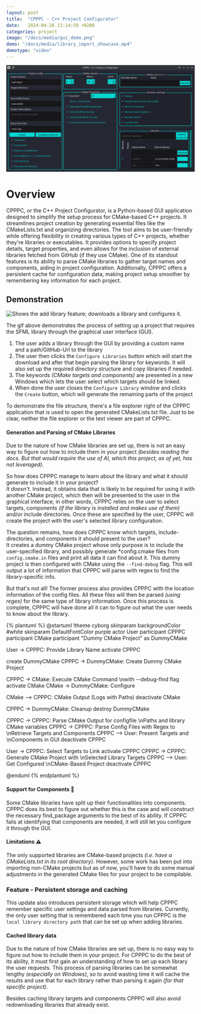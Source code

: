 ```yaml
---
layout: post
title:  "CPPPC - C++ Project Configurator"
date:   2024-04-26 11:14:59 +0200
categories: project
image: "/docs/media/gui_demo.png"
demo: "/docs/media/library_import_showcase.mp4"
demotype: "video"
---
```



![Example Image](/docs/media/gui_demo.png)

# Overview
CPPPC, or the C++ Project Configurator, is a Python-based GUI application designed to simplify the setup process for CMake-based C++ projects. It streamlines project creation by generating essential files like the CMakeLists.txt and organizing directories. The tool aims to be user-friendly while offering flexibility in creating various types of C++ projects, whether they're libraries or executables. It provides options to specify project details, target properties, and even allows for the inclusion of external libraries fetched from GitHub (if they use CMake). One of its standout features is its ability to parse CMake libraries to gather target names and components, aiding in project configuration. Additionally, CPPPC offers a persistent cache for configuration data, making project setup smoother by remembering key information for each project.

## Demonstration 
![Shows the add library feature; downloads a library and configures it.](/docs/media/library_import_showcase.gif)

The gif above demonstrates the process of setting up a project that requires the SFML library through the graphical user interface (GUI).
 
1. The user adds a library through the GUI by providing a custom name and a path/GitHub-Url to the library
2. The user then clicks the `Configure Libraries` button which will start the download and after that begin parsing the library for keywords. It will also set up the required directory structure and copy libraries if needed.
3. The keywords *(CMake targets and components)* are presented in a new Windows which lets the user select which targets should be linked. 
4. When done the user closes the `Configure Library` window and clicks the `Create` button, which will generate the remaining parts of the project 

To demonstrate the file structure, there's a file explorer right of the CPPPC application that is used to open the generated CMakeLists.txt file. Just to be clear, neither the file explorer or the text viewer are part of CPPPC.

#### Generation and Parsing of CMake Libraries 
Due to the nature of how CMake libraries are set up, there is not an easy way to figure out how to include them in your project *(besides reading the docs. But that would require the use of AI, which this project, as of yet, has not leveraged)*. 

So how does CPPPC manage to learn about the library and what it should generate to include it in your project?<br>
*It doesn't*. Instead, it obtains data that is likely to be required for using it with another CMake project, which then will be presented to the user in the graphical interface; in other words, CPPPC relies on the user to select targets, components *(if the library is installed and makes use of them)* and/or include directories. Once these are specified by the user, CPPPC will create the project with the user's selected library configuration.

The question remains, how does CPPPC know which targets, include-directories, and components it should present to the user?<br>
It creates a dummy CMake project whose only purpose is to include the user-specified library,  and possibly generate \*config.cmake files from `config.cmake.in` files and print all data it can find about it. This dummy project is then configured with CMake using the `--find-debug` flag. This will output a lot of information that CPPPC will parse with regex to find the library-specific info.

But that's not all! The former process also provides CPPPC with the location information of the config files. All these files will then be parsed *(using regex)* for the same type of library information. Once this process is complete, CPPPC will have done all it can to figure out what the user needs to know about the library. 



{% plantuml %}
@startuml
!theme cyborg
skinparam backgroundColor #white
skinparam DefaultFontColor purple
actor User
participant CPPPC
participant CMake
participant "Dummy CMake Project" as DummyCMake


User -> CPPPC: Provide Library Name
activate CPPPC

create DummyCMake
CPPPC -> DummyCMake: Create Dummy CMake Project

CPPPC -> CMake: Execute CMake Command \nwith --debug-find flag
activate CMake
CMake -> DummyCMake: Configure

CMake --> CPPPC: CMake Output (Logs with Paths)
deactivate CMake

CPPPC -> DummyCMake: Cleanup
destroy DummyCMake

CPPPC -> CPPPC: Parse CMake Output for configfile \nPaths and library CMake variables
CPPPC -> CPPPC: Parse Config Files with Regex to \nRetrieve Targets and Components
CPPPC --> User: Present Targets and \nComponents in GUI
deactivate CPPPC

User -> CPPPC: Select Targets to Link
activate CPPPC
CPPPC -> CPPPC: Generate CMake Project with \nSelected Library Targets
CPPPC --> User: Get Configured \nCMake-Based Project
deactivate CPPPC

@enduml
{% endplantuml %}



#### Support for Components  🧩
Some CMake libraries have split up their functionalities into components. CPPPC does its best to figure out whether this is the case and will construct the necessary find_package arguments to the best of its ability. If CPPPC fails at identifying that components are needed, it will still let you configure it through the GUI.

#### Limitations ⚠️
The only supported libraries are CMake-based projects *(i.e. have a CMakeLists.txt in its root directory)*.
However, some work has been put into importing non-CMake projects but as of now, you'll have to do some manual adjustments in the generated CMake files for your project to be compilable.


### Feature - Persistent storage and caching
This update also introduces persistent storage which will help CPPPC remember specific user settings and data parsed from libraries. 
Currently, the only user setting that is remembered each time you run CPPPC is the `local library directory path` that can be set up when adding libraries. 

#### Cached library data
Due to the nature of how CMake libraries are set up, there is no easy way to figure out how to include them in your project. 
For CPPPC to do the best of its ability, it must first gain an understanding of how to set up each library the user requests. 
This process of parsing libraries can be somewhat lengthy *(especially on Windows)*, so to avoid wasting time it will cache the results and use that for each library rather than parsing it again *(for that specific project)*. 

Besides caching library targets and components CPPPC will also avoid redownloading libraries that already exist.


